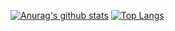 [![Anurag's github stats](https://github-readme-stats.vercel.app/api?username=joohongkim1&show_icons=true&theme=dart)](https://github.com/anuraghazra/github-readme-stats)  [![Top Langs](https://github-readme-stats.vercel.app/api/top-langs/?username=joohongkim1&layout=compact)](https://github.com/anuraghazra/github-readme-stats)
